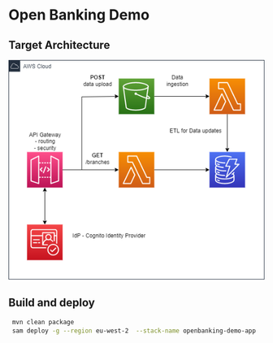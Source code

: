 # Open Banking Demo


## Target Architecture

![Inflation Estimation Model](./doc/target_architecture.drawio.png)



## Build and deploy

```bash
 mvn clean package
 sam deploy -g --region eu-west-2  --stack-name openbanking-demo-app
```